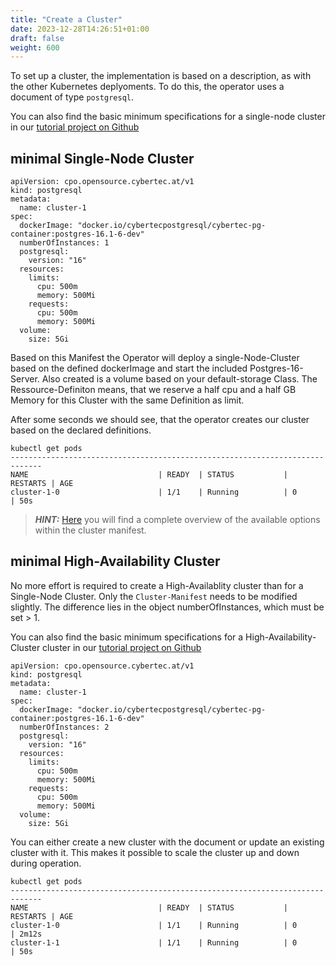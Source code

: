 ```yaml
---
title: "Create a Cluster"
date: 2023-12-28T14:26:51+01:00
draft: false
weight: 600
---
```


To set up a cluster, the implementation is based on a description, as with the other Kubernetes deplyoments. To do this, the operator uses a document of type `postgresql`.

You can also find the basic minimum specifications for a single-node cluster in our [tutorial project on Github](https://github.com/cybertec-postgresql/CYBERTEC-operator-tutorials/blob/main/cluster-tutorials/single-cluster/postgres.yaml)

## minimal Single-Node Cluster
```
apiVersion: cpo.opensource.cybertec.at/v1
kind: postgresql
metadata:
  name: cluster-1
spec:
  dockerImage: "docker.io/cybertecpostgresql/cybertec-pg-container:postgres-16.1-6-dev"
  numberOfInstances: 1
  postgresql:
    version: "16"
  resources:
    limits:
      cpu: 500m
      memory: 500Mi
    requests:
      cpu: 500m
      memory: 500Mi
  volume:
    size: 5Gi 
```
Based on this Manifest the Operator will deploy a single-Node-Cluster based on the defined dockerImage and start the included Postgres-16-Server. 
Also created is a volume based on your default-storage Class. The Ressource-Definiton means, that we reserve a half cpu and a half GB Memory for this Cluster with the same Definition as limit.

After some seconds we should see, that the operator creates our cluster based on the declared definitions.
```
kubectl get pods
-----------------------------------------------------------------------------
NAME                             | READY  | STATUS           | RESTARTS | AGE
cluster-1-0                      | 1/1    | Running          | 0        | 50s

```

> **_HINT:_**  [Here](documentation/crd/crd-postgresql/) you will find a complete overview of the available options within the cluster manifest.

## minimal High-Availability Cluster

No more effort is required to create a High-Availablity cluster than for a Single-Node Cluster. Only the `Cluster-Manifest` needs to be modified slightly. 
The difference lies in the object numberOfInstances, which must be set > 1.

You can also find the basic minimum specifications for a High-Availability-Cluster cluster in our [tutorial project on Github](https://github.com/cybertec-postgresql/CYBERTEC-operator-tutorials/blob/main/cluster-tutorials/high-availability-cluster/ha-postgres.yaml)


```
apiVersion: cpo.opensource.cybertec.at/v1
kind: postgresql
metadata:
  name: cluster-1
spec:
  dockerImage: "docker.io/cybertecpostgresql/cybertec-pg-container:postgres-16.1-6-dev"
  numberOfInstances: 2
  postgresql:
    version: "16"
  resources:
    limits:
      cpu: 500m
      memory: 500Mi
    requests:
      cpu: 500m
      memory: 500Mi
  volume:
    size: 5Gi 
```

You can either create a new cluster with the document or update an existing cluster with it. 
This makes it possible to scale the cluster up and down during operation.

```
kubectl get pods
-----------------------------------------------------------------------------
NAME                             | READY  | STATUS           | RESTARTS | AGE
cluster-1-0                      | 1/1    | Running          | 0        | 2m12s
cluster-1-1                      | 1/1    | Running          | 0        | 50s

```


<!-- 
We can now starting to modify our cluster with some more Definitons. 
### Use a specific Storageclass
```
spec:
  ...
  volume:
    size: 5Gi
    storageClass: default-provisioner
  ...
```
Using the storageClass-Definiton allows us to define a specific storageClass for this Cluster. Please ensure, that the storageClass exists and is usable. If a Volume cannot provide the Volume will stand in the pending-State as like the Database-Pod.

### Expanding Volume
The Operator allows to you expand your volume if the storage-System is able to do this. 
```
spec:
  ...
  volume:
    size: 10Gi
    storageClass: default-provisioner
  ...
```
This will trigger the expand of your Cluster-Volumes. It will need some time and you can check the current state inside the pvc.
```
kubectl get pvc pgdata-cluster-1-0 -o yaml
-------------------------------------------------------
spec:
  accessModes:
  - ReadWriteOnce
  resources:
    requests:
      storage: 10Gi
  storageClassName: crc-csi-hostpath-provisioner
  volumeMode: Filesystem
  volumeName: pvc-800d7ecc-2d5f-4ef4-af83-1cd94c766d37
status:
  accessModes:
  - ReadWriteOnce
  capacity:
    storage: 5Gi
  phase: Bound

```

### Creating additonal Volumes
The Operator allows you to modify your cluster with additonal Volumes.
```
spec:
  ...
  additionalVolumes:
    - name: empty
      mountPath: /opt/empty
      targetContainers:
        - all
      volumeSource:
        emptyDir: {}
```
This example will create an emptyDir and mount it to all Containers inside the Database-Pod.


### Specific Settings for aws gp3 Storage
For the gp3 Storage aws you can define more informations 
```
  volume:
    size: 1Gi
    storageClass: gp3
    iops: 1000  # for EBS gp3
    throughput: 250  # in MB/s for EBS gp3

```
The defined IOPS and Throughput will include in the PersistentVolumeClaim and send to the storage-Provisioner.
Please keep in Mind, that on aws there is a CoolDown-Time as a limitation defined. For new Changes you need to wait 6 hours. 
Please also ensure to check the default and allowed values for IOPS and Throughput [AWS docs](https://aws.amazon.com/ebs/general-purpose/).

To ensure that the settings are updates properly please define the Operator-Configuration 'storage_resize_mode' from default to 'mixed' -->
